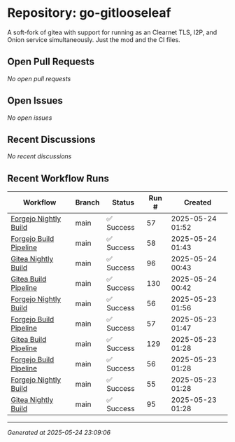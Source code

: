 # Repository: go-gitlooseleaf

A soft-fork of gitea with support for running as an Clearnet TLS, I2P, and Onion service simultaneously. Just the mod and the CI files.

## Open Pull Requests


*No open pull requests*


## Open Issues


*No open issues*


## Recent Discussions


*No recent discussions*


## Recent Workflow Runs


| Workflow | Branch | Status | Run # | Created |
|----------|--------|--------|-------|---------|
| [Forgejo Nightly Build](https://github.com/go-i2p/go-gitlooseleaf/actions/runs/15222231746) | main | ✅ Success | 57 | 2025-05-24 01:52 |
| [Forgejo Build Pipeline](https://github.com/go-i2p/go-gitlooseleaf/actions/runs/15222152800) | main | ✅ Success | 58 | 2025-05-24 01:43 |
| [Gitea Nightly Build](https://github.com/go-i2p/go-gitlooseleaf/actions/runs/15221622066) | main | ✅ Success | 96 | 2025-05-24 00:43 |
| [Gitea Build Pipeline](https://github.com/go-i2p/go-gitlooseleaf/actions/runs/15221607403) | main | ✅ Success | 130 | 2025-05-24 00:42 |
| [Forgejo Nightly Build](https://github.com/go-i2p/go-gitlooseleaf/actions/runs/15200578633) | main | ✅ Success | 56 | 2025-05-23 01:56 |
| [Forgejo Build Pipeline](https://github.com/go-i2p/go-gitlooseleaf/actions/runs/15200470790) | main | ✅ Success | 57 | 2025-05-23 01:47 |
| [Gitea Build Pipeline](https://github.com/go-i2p/go-gitlooseleaf/actions/runs/15200244197) | main | ✅ Success | 129 | 2025-05-23 01:28 |
| [Forgejo Build Pipeline](https://github.com/go-i2p/go-gitlooseleaf/actions/runs/15200244196) | main | ✅ Success | 56 | 2025-05-23 01:28 |
| [Forgejo Nightly Build](https://github.com/go-i2p/go-gitlooseleaf/actions/runs/15200244195) | main | ✅ Success | 55 | 2025-05-23 01:28 |
| [Gitea Nightly Build](https://github.com/go-i2p/go-gitlooseleaf/actions/runs/15200244191) | main | ✅ Success | 95 | 2025-05-23 01:28 |



---
*Generated at 2025-05-24 23:09:06*
